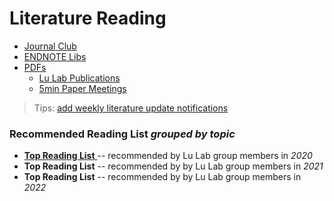 # Literature Reading

* [Journal Club](https://cloud.tsinghua.edu.cn/d/132a10f5cfb64fc4bbe8/)
* [ENDNOTE Libs](https://cloud.tsinghua.edu.cn/d/928f3f4a8c8d4ab8b8ad/?p=%2FENDNOTE&mode=list)
* [PDFs](https://cloud.tsinghua.edu.cn/d/928f3f4a8c8d4ab8b8ad/)
  * [Lu Lab Publications](https://cloud.tsinghua.edu.cn/d/46ebd01fd0484f468152/)
  * [5min Paper Meetings](https://cloud.tsinghua.edu.cn/d/928f3f4a8c8d4ab8b8ad/?p=%2F5min%20Papers&mode=list)

> Tips:  [add weekly literature update notifications](https://github.com/lulab/docs/tree/6dcc3c1cbe10615b8469c30ccba4a7ede44dbd78/lab-guide/reading/README.md)

### **Recommended Reading List** _grouped by topic_

* [**Top Reading List** ](https://cloud.tsinghua.edu.cn/d/928f3f4a8c8d4ab8b8ad/files/?p=%2F5min%20Papers%2F2020%20Top%20Reading%20List.md)-- recommended by Lu Lab group members in _2020_
* **Top Reading List** -- recommended by by Lu Lab group members in _2021_
* **Top Reading List** -- recommended by by Lu Lab group members in _2022_



